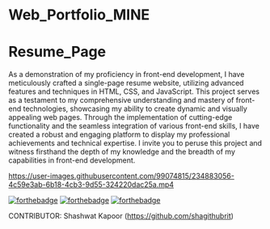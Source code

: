 # Web_Portfolio_MINE
# Resume_Page
As a demonstration of my proficiency in front-end development, I have meticulously crafted a single-page resume website, utilizing advanced features and techniques in HTML, CSS, and JavaScript. This project serves as a testament to my comprehensive understanding and mastery of front-end technologies, showcasing my ability to create dynamic and visually appealing web pages. Through the implementation of cutting-edge functionality and the seamless integration of various front-end skills, I have created a robust and engaging platform to display my professional achievements and technical expertise. I invite you to peruse this project and witness firsthand the depth of my knowledge and the breadth of my capabilities in front-end development.



https://user-images.githubusercontent.com/99074815/234883056-4c59e3ab-6b18-4cb3-9d55-324220dac25a.mp4




[![forthebadge](https://forthebadge.com/images/badges/made-with-javascript.svg)](https://forthebadge.com)
[![forthebadge](https://forthebadge.com/images/badges/uses-css.svg)](https://forthebadge.com)
[![forthebadge](https://forthebadge.com/images/badges/uses-html.svg)](https://forthebadge.com)


CONTRIBUTOR:
Shashwat Kapoor (https://github.com/shagithubrit)

